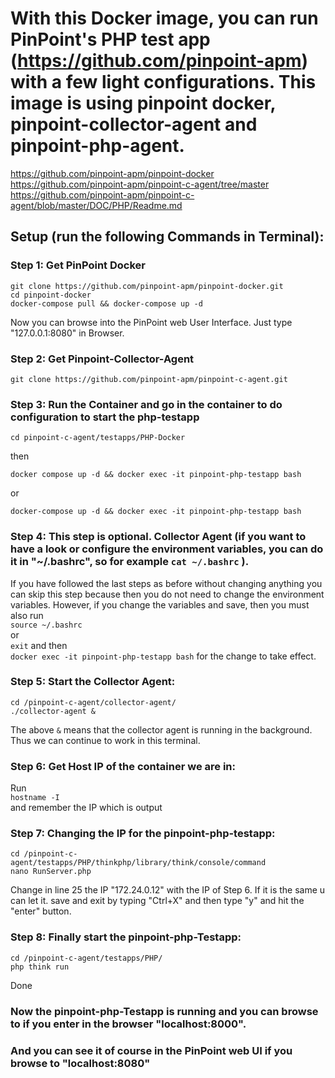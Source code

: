 # With this Docker image, you can run PinPoint's PHP test app (https://github.com/pinpoint-apm) with a few light configurations. This image is using  pinpoint docker, pinpoint-collector-agent and pinpoint-php-agent.

https://github.com/pinpoint-apm/pinpoint-docker <br>
https://github.com/pinpoint-apm/pinpoint-c-agent/tree/master <br>
https://github.com/pinpoint-apm/pinpoint-c-agent/blob/master/DOC/PHP/Readme.md

## Setup (run the following Commands in Terminal):<br>
### Step 1: Get PinPoint Docker
```
git clone https://github.com/pinpoint-apm/pinpoint-docker.git
cd pinpoint-docker
docker-compose pull && docker-compose up -d
```
Now you can browse into the PinPoint web User Interface. Just type "127.0.0.1:8080" in Browser.
### Step 2: Get Pinpoint-Collector-Agent
```
git clone https://github.com/pinpoint-apm/pinpoint-c-agent.git
```
### Step 3: Run the Container and go in the container to do configuration to start the php-testapp
```
cd pinpoint-c-agent/testapps/PHP-Docker
```
then 
```
docker compose up -d && docker exec -it pinpoint-php-testapp bash 
```
or
```
docker-compose up -d && docker exec -it pinpoint-php-testapp bash 
```
### Step 4: This step is optional. Collector Agent (if you want to have a look or configure the environment variables, you can do it in "~/.bashrc", so for example ```cat ~/.bashrc``` ).
If you have followed the last steps as before without changing anything you can skip this step because then you do not need to change the environment variables.
However, if you change the variables and save, then you must also run<br>
```source ~/.bashrc```
<br>or<br> 
```exit``` and then <br>```docker exec -it pinpoint-php-testapp bash``` for the change to take effect.

### Step 5: Start the Collector Agent:
```
cd /pinpoint-c-agent/collector-agent/
./collector-agent &
```
The above ``&`` means that the collector agent is running in the background. Thus we can continue to work in this terminal.

### Step 6: Get Host IP of the container we are in:<br>
Run
<br>```hostname -I```<br>
and remember the IP which is output

### Step 7: Changing the IP for the pinpoint-php-testapp:
```
cd /pinpoint-c-agent/testapps/PHP/thinkphp/library/think/console/command
nano RunServer.php
``` 
Change in line 25 the IP "172.24.0.12" with the IP of Step 6. If it is the same u can let it.
save and exit by typing "Ctrl+X" and then type "y" and hit the "enter" button.

### Step 8: Finally start the pinpoint-php-Testapp:
```
cd /pinpoint-c-agent/testapps/PHP/
php think run
```
Done

### Now the pinpoint-php-Testapp is running and you can browse to if you enter in the browser "localhost:8000".
### And you can see it of course in the PinPoint web UI if you browse to "localhost:8080"

